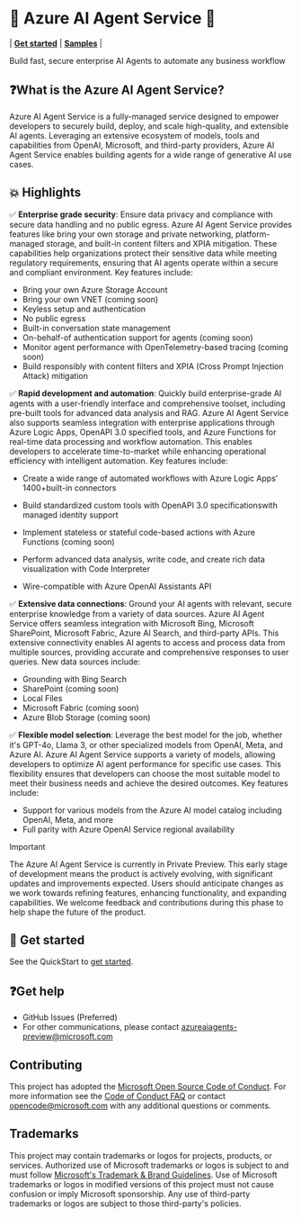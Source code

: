 # 🤖 Azure AI Agent Service 🤖

 | [**Get started**](./quickstart.md) | [**Samples**](./samples/) |

Build fast, secure enterprise AI Agents to automate any business workflow 

## ❓What is the Azure AI Agent Service? 
Azure AI Agent Service is a fully-managed service designed to empower developers to securely build, deploy, and scale high-quality, and extensible AI agents. Leveraging an extensive ecosystem of models, tools and capabilities from OpenAI, Microsoft, and third-party providers, Azure AI Agent Service enables building agents for a wide range of generative AI use cases.  

## 💥 Highlights 

✅ **Enterprise grade security**: Ensure data privacy and compliance with secure data handling and no public egress. Azure AI Agent Service provides features like bring your own storage and private networking, platform-managed storage, and built-in content filters and XPIA mitigation. These capabilities help organizations protect their sensitive data while meeting regulatory requirements, ensuring that AI agents operate within a secure and compliant environment. Key features include: 

- Bring your own Azure Storage Account
- Bring your own VNET (coming soon)
- Keyless setup and authentication
- No public egress
- Built-in conversation state management
- On-behalf-of authentication support for agents (coming soon)
- Monitor agent performance with OpenTelemetry-based tracing (coming soon)
- Build responsibly with content filters and XPIA (Cross Prompt Injection Attack) mitigation

✅ **Rapid development and automation**: Quickly build enterprise-grade AI agents with a user-friendly interface and comprehensive toolset, including pre-built tools for advanced data analysis and RAG. Azure AI Agent Service also supports seamless integration with enterprise applications through Azure Logic Apps, OpenAPI 3.0 specified tools, and Azure Functions for real-time data processing and workflow automation. This enables developers to accelerate time-to-market while enhancing operational efficiency with intelligent automation. Key features include: 

* Create a wide range of automated workflows with Azure Logic Apps’ 1400+built-in connectors​ 

* Build standardized custom tools with OpenAPI 3.0 specifications​ with managed identity support 

* Implement stateless or stateful code-based actions with Azure Functions​ (coming soon) 

* Perform advanced data analysis, write code, and create rich data visualization with Code Interpreter​ 

* Wire-compatible with Azure OpenAI Assistants API 

✅ **Extensive data connections**: Ground your AI agents with relevant, secure enterprise knowledge from a variety of data sources. Azure AI Agent Service offers seamless integration with Microsoft Bing, Microsoft SharePoint, Microsoft Fabric, Azure AI Search, and third-party APIs. This extensive connectivity enables AI agents to access and process data from multiple sources, providing accurate and comprehensive responses to user queries. New data sources include: 

- Grounding with Bing Search
- SharePoint (coming soon)
- Local Files
- Microsoft Fabric (coming soon)
- Azure Blob Storage (coming soon)

✅ **Flexible model selection**: Leverage the best model for the job, whether it's GPT-4o, Llama 3, or other specialized models from OpenAI, Meta, and Azure AI. Azure AI Agent Service supports a variety of models, allowing developers to optimize AI agent performance for specific use cases. This flexibility ensures that developers can choose the most suitable model to meet their business needs and achieve the desired outcomes. Key features include: 

* Support for various models from the Azure AI model catalog including OpenAI, Meta, and more​ 
* Full parity with Azure OpenAI Service regional availability 

> [!IMPORTANT]
> The Azure AI Agent Service is currently in Private Preview. This early stage of development means the product is actively evolving, with significant updates and improvements expected. Users should anticipate changes as we work towards refining features, enhancing functionality, and expanding capabilities. We welcome feedback and contributions during this phase to help shape the future of the product. 

## 🚀 Get started 

See the QuickStart to [get started](./quickstart.md).  

## ❓Get help 

* GitHub Issues (Preferred) 
* For other communications, please contact azureaiagents-preview@microsoft.com 

## Contributing

This project has adopted the [Microsoft Open Source Code of Conduct](https://opensource.microsoft.com/codeofconduct/).
For more information see the [Code of Conduct FAQ](https://opensource.microsoft.com/codeofconduct/faq/) or
contact [opencode@microsoft.com](mailto:opencode@microsoft.com) with any additional questions or comments.

## Trademarks

This project may contain trademarks or logos for projects, products, or services. Authorized use of Microsoft 
trademarks or logos is subject to and must follow 
[Microsoft's Trademark & Brand Guidelines](https://www.microsoft.com/en-us/legal/intellectualproperty/trademarks/usage/general).
Use of Microsoft trademarks or logos in modified versions of this project must not cause confusion or imply Microsoft sponsorship.
Any use of third-party trademarks or logos are subject to those third-party's policies.
